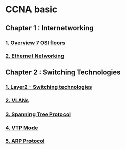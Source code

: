 # CCNA basic
## Chapter 1 : Internetworking
### [1. Overview 7 OSI floors](https://github.com/Skyaknt/CCNA/blob/master/OSI%207%20Floors/Tong%20quan%20ve%207%20tang%20OSI.md)

### [2. Ethernet Networking](https://github.com/Skyaknt/CCNA/blob/master/EthernetNetworking/Ethernet%20Networking.md)

## Chapter 2 : Switching Technologies

### [1. Layer2 - Switching technologies](https://github.com/Skyaknt/CCNA/blob/master/Switching%20Technologies/Switching%20Technologies.md)
### [2. VLANs](https://github.com/Skyaknt/CCNA/blob/master/VLANs/VLANs.md)
### [3. Spanning Tree Protocol](https://github.com/Skyaknt/CCNA/blob/master/Switching%20Technologies/Spanning%20Tree%20Protocol.md)
### [4. VTP Mode](https://github.com/Skyaknt/CCNA/blob/master/VLANs/VTP%20mode.md)
### [5. ARP Protocol](https://github.com/Skyaknt/CCNA/blob/master/ARP%20Protocol/ARP%20Protocol.md)
